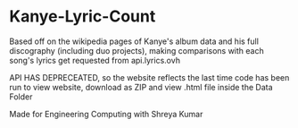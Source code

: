 # Kanye-Lyric-Count
Based off on the wikipedia pages of Kanye's album data and his full discography (including duo projects), making comparisons with each song's lyrics get requested from api.lyrics.ovh

API HAS DEPRECEATED, so the website reflects the last time code has been run
to view website, download as ZIP and view .html file inside the Data Folder

Made for Engineering Computing with Shreya Kumar
